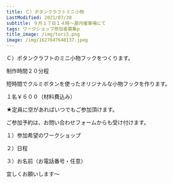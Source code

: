 ```yaml
---
title: Ｃ）ボタンクラフトミニ小物
LastModified: 2021/07/30
subtitle: ９月１７日１４時～屋内催事場にて
tags: ワークショップ参加者募集p
title_image: /img/tori5.png
image: /img/1627647648137.jpeg
---
```

Ｃ）ボタンクラフトのミニ小物フックをつくります。

制作時間２０分程

短時間でクルミボタンを使ったオリジナルな小物フックを作ります。

１名￥６００（材料費込み）

★定員に空があればいつでもご参加頂けます。

ご参加予約は、お問い合わせフォームからも受け付けます。

１）参加希望のワークショップ

２）日程

３）お名前（お電話番号・任意）

宜しくお願いします～